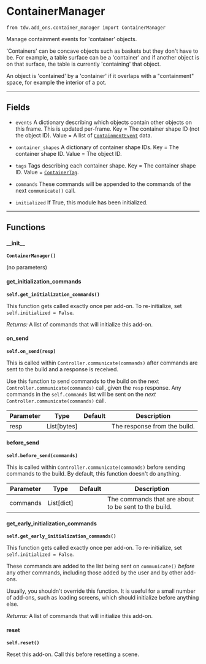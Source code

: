 # ContainerManager

`from tdw.add_ons.container_manager import ContainerManager`

Manage containment events for 'container' objects.

'Containers' can be concave objects such as baskets but they don't have to be. For example, a table surface can be a 'container' and if another object is on that surface, the table is currently 'containing' that object.

An object is 'contained' by a 'container' if it overlaps with a "containment" space, for example the interior of a pot.

***

## Fields

- `events` A dictionary describing which objects contain other objects on this frame. This is updated per-frame. Key = The container shape ID (not the object ID). Value = A list of [`ContainmentEvent`](../container_data/containment_event.md) data.

- `container_shapes` A dictionary of container shape IDs. Key = The container shape ID. Value = The object ID.

- `tags` Tags describing each container shape. Key = The container shape ID. Value = [`ContainerTag`](../container_data/container_tag.md).

- `commands` These commands will be appended to the commands of the next `communicate()` call.

- `initialized` If True, this module has been initialized.

***

## Functions

#### \_\_init\_\_

**`ContainerManager()`**

(no parameters)

#### get_initialization_commands

**`self.get_initialization_commands()`**

This function gets called exactly once per add-on. To re-initialize, set `self.initialized = False`.

_Returns:_  A list of commands that will initialize this add-on.

#### on_send

**`self.on_send(resp)`**

This is called within `Controller.communicate(commands)` after commands are sent to the build and a response is received.

Use this function to send commands to the build on the next `Controller.communicate(commands)` call, given the `resp` response.
Any commands in the `self.commands` list will be sent on the *next* `Controller.communicate(commands)` call.

| Parameter | Type | Default | Description |
| --- | --- | --- | --- |
| resp |  List[bytes] |  | The response from the build. |

#### before_send

**`self.before_send(commands)`**

This is called within `Controller.communicate(commands)` before sending commands to the build. By default, this function doesn't do anything.

| Parameter | Type | Default | Description |
| --- | --- | --- | --- |
| commands |  List[dict] |  | The commands that are about to be sent to the build. |

#### get_early_initialization_commands

**`self.get_early_initialization_commands()`**

This function gets called exactly once per add-on. To re-initialize, set `self.initialized = False`.

These commands are added to the list being sent on `communicate()` *before* any other commands, including those added by the user and by other add-ons.

Usually, you shouldn't override this function. It is useful for a small number of add-ons, such as loading screens, which should initialize before anything else.

_Returns:_  A list of commands that will initialize this add-on.

#### reset

**`self.reset()`**

Reset this add-on. Call this before resetting a scene.